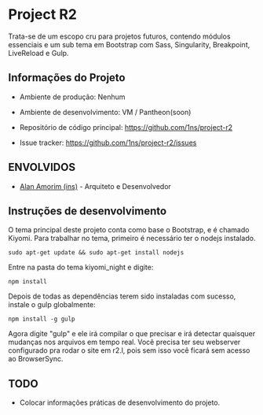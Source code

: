 # Project R2

Trata-se de um escopo cru para projetos futuros, contendo módulos essenciais e um sub tema em Bootstrap com Sass, Singularity, Breakpoint, LiveReload e Gulp.


## Informações do Projeto

- Ambiente de produção: Nenhum
- Ambiente de desenvolvimento: VM / Pantheon(soon)

- Repositório de código principal: https://github.com/1ns/project-r2
- Issue tracker: https://github.com/1ns/project-r2/issues

## ENVOLVIDOS
- [Alan Amorim (ins)](mailto:alan.amorim@live.com) - Arquiteto e Desenvolvedor

## Instruções de desenvolvimento

O tema principal deste projeto conta como base o Bootstrap, e é chamado Kiyomi.
Para trabalhar no tema, primeiro é necessário ter o nodejs instalado.

```sudo apt-get update && sudo apt-get install nodejs```

Entre na pasta do tema kiyomi_night e digite:

```npm install```

Depois de todas as dependências terem sido instaladas com sucesso, instale o gulp globalmente:

```npm install -g gulp```

Agora digite "gulp" e ele irá compilar o que precisar e irá detectar quaisquer mudanças nos arquivos em tempo real.
Você precisa ter seu webserver configurado pra rodar o site em r2.l, pois sem isso você ficará sem acesso ao BrowserSync.


## TODO
- Colocar informações práticas de desenvolvimento do projeto.
